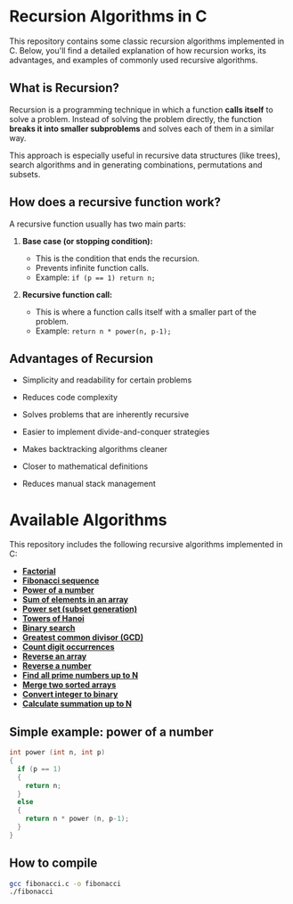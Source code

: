 # Recursion Algorithms in C

This repository contains some classic recursion algorithms implemented in C. Below, you'll find a detailed explanation of how recursion works, its advantages, and examples of commonly used recursive algorithms.

## What is Recursion?

Recursion is a programming technique in which a function **calls itself** to solve a problem. Instead of solving the problem directly, the function **breaks it into smaller subproblems** and solves each of them in a similar way.

This approach is especially useful in recursive data structures (like trees), search algorithms and in generating combinations, 
permutations and subsets.

## How does a recursive function work?

A recursive function usually has two main parts:

1. **Base case (or stopping condition):**
   - This is the condition that ends the recursion.
   - Prevents infinite function calls.
   - Example: `if (p == 1) return n;`

2. **Recursive function call:**
   - This is where a function calls itself with a smaller part of the problem.
   - Example: `return n * power(n, p-1);`

## Advantages of Recursion

- Simplicity and readability for certain problems  

- Reduces code complexity  

- Solves problems that are inherently recursive  

- Easier to implement divide-and-conquer strategies  

- Makes backtracking algorithms cleaner  

- Closer to mathematical definitions  

- Reduces manual stack management  

# Available Algorithms

This repository includes the following recursive algorithms implemented in C:

- **[Factorial](./fatorial.c)**
- **[Fibonacci sequence](./fibonacci.c)**
- **[Power of a number](./potencia.c)**
- **[Sum of elements in an array](./somaArray.c)**
- **[Power set (subset generation)](./conjuntoPotencia.c)**
- **[Towers of Hanoi](./hanoi.c)**
- **[Binary search](./buscaBinaria.c)**
- **[Greatest common divisor (GCD)](./calculaMDC.c)**
- **[Count digit occurrences](./contaNum.c)**
- **[Reverse an array](./inverteArray.c)**
- **[Reverse a number](./inverteNumero.c)**
- **[Find all prime numbers up to N](./primo.c)**
- **[Merge two sorted arrays](./uneArrays.c)**
- **[Convert integer to binary](./converteBinario.c)**
- **[Calculate summation up to N](./somatorio.c)**

## Simple example: power of a number

```c
int power (int n, int p)
{
  if (p == 1)
  {
    return n;
  }
  else
  {
    return n * power (n, p-1);
  }
}
```

## How to compile 

```bash
gcc fibonacci.c -o fibonacci
./fibonacci
```